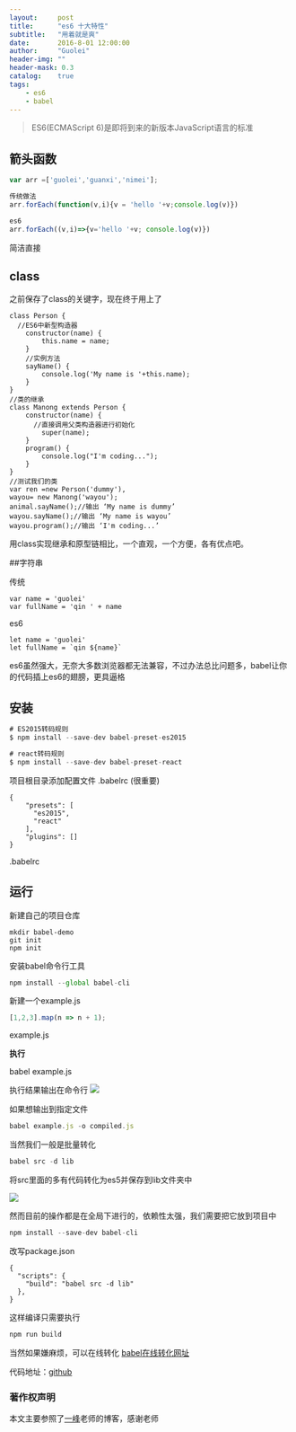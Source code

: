 ```yaml
---
layout:     post
title:      "es6 十大特性"
subtitle:   "用着就是爽"
date:       2016-8-01 12:00:00
author:     "Guolei"
header-img: ""
header-mask: 0.3
catalog:    true
tags:
    - es6
    - babel
---
```


> ES6(ECMAScript 6)是即将到来的新版本JavaScript语言的标准

## 箭头函数

```js
var arr =['guolei','guanxi','nimei'];

传统做法
arr.forEach(function(v,i){v = 'hello '+v;console.log(v)})

es6
arr.forEach((v,i)=>{v='hello '+v; console.log(v)})

```
简洁直接

## class

之前保存了class的关键字，现在终于用上了

```
class Person {
  //ES6中新型构造器
    constructor(name) {
        this.name = name;
    }
    //实例方法
    sayName() {
        console.log('My name is '+this.name);
    }
}
//类的继承
class Manong extends Person {
    constructor(name) {
      //直接调用父类构造器进行初始化
        super(name);
    }
    program() {
        console.log("I'm coding...");
    }
}
//测试我们的类
var ren =new Person('dummy'),
wayou= new Manong('wayou');
animal.sayName();//输出 ‘My name is dummy’
wayou.sayName();//输出 ‘My name is wayou’
wayou.program();//输出 ‘I'm coding...’

```

用class实现继承和原型链相比，一个直观，一个方便，各有优点吧。

##字符串

传统
```
var name = 'guolei'
var fullName = 'qin ' + name
```

es6

```
let name = 'guolei'
let fullName = `qin ${name}`
```




es6虽然强大，无奈大多数浏览器都无法兼容，不过办法总比问题多，babel让你的代码插上es6的翅膀，更具逼格


## 安装

```js
# ES2015转码规则
$ npm install --save-dev babel-preset-es2015

# react转码规则
$ npm install --save-dev babel-preset-react
```

项目根目录添加配置文件 .babelrc (很重要)

```
{
    "presets": [
      "es2015",
      "react"
    ],
    "plugins": []
}
```

.babelrc

## 运行

新建自己的项目仓库

```
mkdir babel-demo
git init
npm init
```

安装babel命令行工具

```js
npm install --global babel-cli
```

新建一个example.js

```js
[1,2,3].map(n => n + 1);
```
example.js

**执行**

babel example.js

执行结果输出在命令行
![](http://www.qinguolei.com/img/in-post/babel/babel-example.jpeg)


如果想输出到指定文件

```js
babel example.js -o compiled.js
```

当然我们一般是批量转化

```js
babel src -d lib
```
将src里面的多有代码转化为es5并保存到lib文件夹中


![](http://www.qinguolei.com/img/in-post/babel/babel-lib.jpeg)

然而目前的操作都是在全局下进行的，依赖性太强，我们需要把它放到项目中

```js
npm install --save-dev babel-cli
```

改写package.json

```
{
  "scripts": {
    "build": "babel src -d lib"
  },
}
```

这样编译只需要执行

```js
npm run build
```

当然如果嫌麻烦，可以在线转化
[babel在线转化网址](https://babeljs.io/repl/)



代码地址：[github](https://github.com/thunderqin/babel-demo)

### 著作权声明

本文主要参照了[一峰](http://www.ruanyifeng.com/blog/2016/01/babel.html)老师的博客，感谢老师
